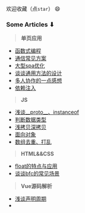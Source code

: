 

欢迎收藏（点`star`） 😄 

 
###  Some Articles ⬇︎

> <b>单页应用</b>

- [函数式编程](https://github.com/seven654321/blog/issues/1)
- [通信常见方案](https://github.com/seven654321/blog/issues/1)
- [大型spa优化](https://github.com/seven654321/blog/issues/1)
- [谈谈通用方法的设计](https://github.com/seven654321/blog/issues/1)
- [多人协作的一点感想](https://github.com/seven654321/blog/issues/1)
- [依赖注入](https://github.com/seven654321/blog/issues/1)    


><b>JS</b>
- [浅谈__proto__、instanceof](https://github.com/waterVenice7/blog/blob/master/md/%E6%B5%85%E8%B0%88__proto__%E5%92%8Cinstanceof.md)    
- [判断数据类型](https://github.com/seven654321/blog/issues/1)     
- [浅拷贝深拷贝](https://github.com/seven654321/blog/issues/1)   
- [面向对象](https://github.com/seven654321/blog/issues/1)    
- [数组去重、打乱](https://github.com/seven654321/blog/issues/1)    

> <b>HTML&&CSS</b>
- [ float的特点与应用](https://github.com/seven654321/blog/issues/1) 
- [谈谈bfc的常见场景](https://github.com/seven654321/blog/issues/1)     


><b>Vue源码解析</b>
- [浅谈声明周期](https://github.com/waterVenice7/blog/blob/master/md/Vue%E7%94%9F%E5%91%BD%E5%91%A8%E6%9C%9F.md) 
- 








